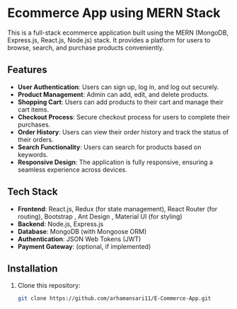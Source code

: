 # Ecommerce App using MERN Stack

This is a full-stack ecommerce application built using the MERN (MongoDB, Express.js, React.js, Node.js) stack. It provides a platform for users to browse, search, and purchase products conveniently.

## Features

- **User Authentication**: Users can sign up, log in, and log out securely.
- **Product Management**: Admin can add, edit, and delete products.
- **Shopping Cart**: Users can add products to their cart and manage their cart items.
- **Checkout Process**: Secure checkout process for users to complete their purchases.
- **Order History**: Users can view their order history and track the status of their orders.
- **Search Functionality**: Users can search for products based on keywords.
- **Responsive Design**: The application is fully responsive, ensuring a seamless experience across devices.

## Tech Stack

- **Frontend**: React.js, Redux (for state management), React Router (for routing), Bootstrap , Ant Design , Material UI (for styling)
- **Backend**: Node.js, Express.js
- **Database**: MongoDB (with Mongoose ORM)
- **Authentication**: JSON Web Tokens (JWT)
- **Payment Gateway**: (optional, if implemented)

## Installation

1. Clone this repository:

   ```bash
   git clone https://github.com/arhamansari11/E-Commerce-App.git

